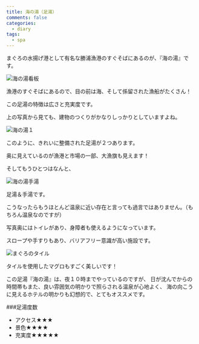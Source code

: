 ```yaml
---
title: 海の湯（足湯）
comments: false
categories:
  - diary
tags:
  - spa
---
```


まぐろの水揚げ港として有名な勝浦漁港のすぐそばにあるのが、『海の湯』です。

![海の湯看板][1]

漁港のすぐそばにあるので、目の前は海、そして係留された漁船がたくさん！

この足湯の特徴は広さと充実度です。

上の写真から見ても、建物のつくりがかなりしっかりとしていますよね。

![海の湯１][2]

このように、きれいに整備された足湯が２つあります。

奥に見えているのが漁港と市場の一部、大漁旗も見えます！

そしてもうひとつはなんと、

![海の湯手湯][3]

足湯＆手湯です。

こうなったらもうほとんど温泉に近い存在と言っても過言ではありません。（もちろん温泉なのですが）

写真奥にはトイレがあり、身障者も使えるようになっています。

スロープや手すりもあり、バリアフリー意識が高い施設です。

![まぐろのタイル][4]

タイルを使用したマグロもすごく美しいです！

この足湯『海の湯』は、夜１０時までやっているのですが、
日が沈んでからの時間帯もまた、良い雰囲気の明かりで照らされる温泉が心地よく、
海の向こうに見えるホテルの明かりも幻想的で、とてもオススメです。

###足湯度数

- アクセス★★★
- 景色★★★★
- 充実度★★★★★

[1]: /img/uploads/2009/10/umi-foot-spa-1.jpg
[2]: /img/uploads/2009/10/umi-foot-spa-2.jpg
[3]: /img/uploads/2009/10/umi-foot-spa-3.jpg
[4]: /img/uploads/2009/10/umi-foot-spa-4.jpg
